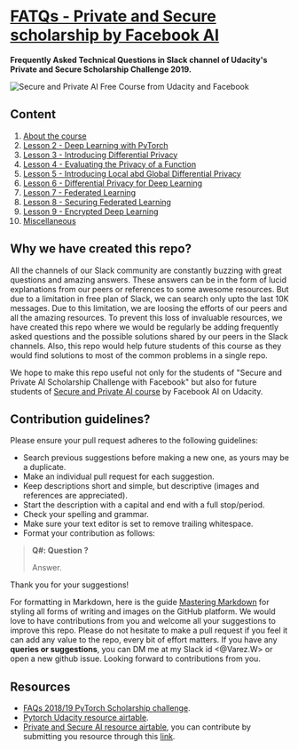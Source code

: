 # [FATQs - Private and Secure scholarship by Facebook AI](https://elie-wanko.github.io/fatqs_private-and-secure-ai_scholarship/)
**Frequently Asked Technical Questions in Slack channel of Udacity's Private and Secure Scholarship Challenge 2019.**

![Secure and Private AI Free Course from Udacity and Facebook](https://i1.wp.com/blog.udacity.com/wp-content/uploads/2019/05/Social2-FB.png?resize=768%2C403&ssl=1)
## Content
1. [About the course](FATQs/About_the_course.html)
2. [Lesson 2 - Deep Learning with PyTorch](https://elie-wanko.github.io/fatqs_private-and-secure-ai_scholarship/FATQs/Lesson_2.html)
3. [Lesson 3 - Introducing Differential Privacy](https://elie-wanko.github.io/fatqs_private-and-secure-ai_scholarship/FATQs/Lesson_3.html)
4. [Lesson 4 - Evaluating the Privacy of a Function](https://elie-wanko.github.io/fatqs_private-and-secure-ai_scholarship/FATQs/Lesson_4.html)
5. [Lesson 5 - Introducing Local abd Global Differential Privacy](https://elie-wanko.github.io/fatqs_private-and-secure-ai_scholarship/FATQs/Lesson_5.html)
6. [Lesson 6 - Differential Privacy for Deep Learning](https://elie-wanko.github.io/fatqs_private-and-secure-ai_scholarship/FATQs/Lesson_6.html)
7. [Lesson 7 - Federated Learning](https://elie-wanko.github.io/fatqs_private-and-secure-ai_scholarship/FATQs/Lesson_7.html)
8. [Lesson 8 - Securing Federated Learning](https://elie-wanko.github.io/fatqs_private-and-secure-ai_scholarship/FATQs/Lesson_8.html)
9. [Lesson 9 - Encrypted Deep Learning](https://elie-wanko.github.io/fatqs_private-and-secure-ai_scholarship/FATQs/Lesson_9.html)
10. [Miscellaneous](FATQs/Miscellaneous.html)

## Why we have created this repo?
All the channels of our Slack community are constantly buzzing with great questions and amazing answers. These answers can be in the form of lucid explanations from our peers or references to some awesome resources. But due to a limitation in free plan of Slack, we can search only upto the last 10K messages. Due to this limitation, we are loosing the efforts of our peers and all the amazing resources. To prevent this loss of invaluable resources, we have created this repo where we would be regularly be adding frequently asked questions and the possible solutions shared by our peers in the Slack channels. Also, this repo would help future students of this course as they would find solutions to most of the common problems in a single repo.

We hope to make this repo useful not only for the students of "Secure and Private AI Scholarship Challenge with Facebook" but also for future students of [Secure and Private AI course](https://www.udacity.com/course/secure-and-private-ai--ud185) by Facebook AI on Udacity.

## Contribution guidelines?
Please ensure your pull request adheres to the following guidelines:

- Search previous suggestions before making a new one, as yours may be a duplicate.
- Make an individual pull request for each suggestion.
- Keep descriptions short and simple, but descriptive (images and references are appreciated).
- Start the description with a capital and end with a full stop/period.
- Check your spelling and grammar.
- Make sure your text editor is set to remove trailing whitespace.
- Format your contribution as follows:
> **Q#: Question ?**
>
> Answer.

Thank you for your suggestions!

For formatting in Markdown, here is the guide [Mastering Markdown](https://guides.github.com/features/mastering-markdown/) for styling all forms of writing and images on the GitHub platform. We would love to have contributions from you and welcome all your suggestions to improve this repo. Please do not hesitate to make a pull request if you feel it can add any value to the repo, every bit of effort matters. If you have any **queries or suggestions**, you can DM me at my Slack id <@Varez.W> or open a new github issue. Looking forward to contributions from you.


## Resources
* [FAQs 2018/19 PyTorch Scholarship challenge](https://github.com/ishgirwan/faqs_pytorch_scholarship).
* [Pytorch Udacity resource airtable](https://airtable.com/shrwVC7gPOuTJkxW0/tblUf4zxlIMLjwrbv?blocks=hide).
* [Private and Secure AI resource airtable](https://airtable.com/shrnw72B7jTxkb6IB/tblmTxH5ToKfHAqkO/viw6ngRCOjK9dwc5C?blocks=hide), you can contribute by submitting you resource through this [link](https://airtable.com/shrohsUEV89f5zZge).
